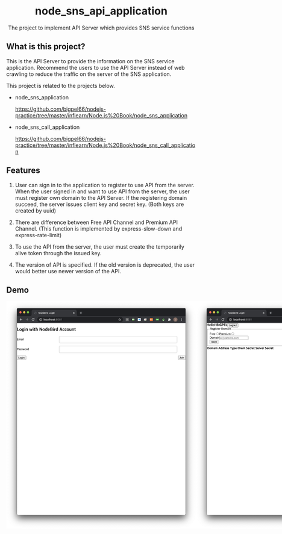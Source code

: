 <h1 align="center">node_sns_api_application</h1>
<div align="center">
    The project to implement API Server which provides SNS service functions
</div>

## What is this project?

This is the API Server to provide the information on the SNS service application. Recommend the users to use the API Server instead of web crawling to reduce the traffic on the server of the SNS application.

This project is related to the projects below.

-   node_sns_application

    https://github.com/bigpel66/nodejs-practice/tree/master/inflearn/Node.js%20Book/node_sns_application

-   node_sns_call_application

    https://github.com/bigpel66/nodejs-practice/tree/master/inflearn/Node.js%20Book/node_sns_call_application

## Features

1. User can sign in to the application to register to use API from the server. When the user signed in and want to use API from the server, the user must register own domain to the API Server. If the registering domain succeed, the server issues client key and secret key. (Both keys are created by uuid)

2. There are difference between Free API Channel and Premium API Channel. (This function is implemented by express-slow-down and express-rate-limit)

3. To use the API from the server, the user must create the temporarily alive token through the issued key.

4. The version of API is specified. If the old version is deprecated, the user would better use newer version of the API.

## Demo

<div style="display:flex" align="center">
    <img src="images/1.png" alt="1" width="600">
    <img src="images/2.png" alt="2" width="600">
</div>
